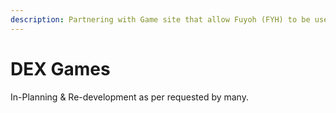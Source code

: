 ```yaml
---
description: Partnering with Game site that allow Fuyoh (FYH) to be use
---
```


# DEX Games

In-Planning & Re-development as per requested by many.

